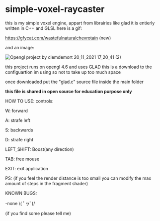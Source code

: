 # simple-voxel-raycaster
this is my simple voxel engine, appart from librairies like glad it is entierly written in C++ and GLSL
here is a gif:

https://gfycat.com/wastefulnaturalchevrotain  (new)

and an image:

![Opengl project by clemdemort 20_11_2021 17_20_41 (2)](https://user-images.githubusercontent.com/62178977/142733566-a9d9033a-6b66-4cd6-a611-4c3295ba39d0.png)


this project runs on opengl 4.6 and uses GLAD this is a download to the configuartion im using so not to take up too much space


once downloaded put the "glad.c" source file inside the main folder

**this file is shared in open source for education purpose only**

HOW TO USE:
controls: 

  W: forward

  A: strafe left

  S: backwards

  D: strafe right
  
  LEFT_SHIFT: Boost(any direction)

  TAB: free mouse
  
  EXIT: exit application
  
PS:
 (if you feel the render distance is too small you can modify the max amount of steps in the fragment shader)
 
 KNOWN BUGS:

 -none \\( ﾟヮﾟ)/

 (if you find some please tell me)


